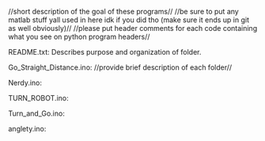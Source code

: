 //short description of the goal of these programs//
//be sure to put any matlab stuff yall used in here idk if you did tho (make sure it ends up in git as well obviously)//
//please put header comments for each code containing what you see on python program headers//

README.txt: Describes purpose and organization of folder.

Go_Straight_Distance.ino: //provide brief description of each folder//

Nerdy.ino:

TURN_ROBOT.ino:

Turn_and_Go.ino:

anglety.ino: